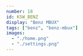 ```yaml
---
number: 18
id: KSW_BENZ
display: "Benz MBUX"
tags: ["benz", "benz-mbux"]
images:
  - "./home.png"
  - "./settings.png"
---
```

